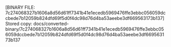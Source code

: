 [BINARY FILE: 7c274068327b1606a8d56d61ff7341b41e1ecedb5969476ffe3ebbc056059dccbede7b12059b824dfd69f5d0f4dc98d76d4ba53aeebe3df669563173b137]
Stored copy: docs/converted-binary/7c274068327b1606a8d56d61ff7341b41e1ecedb5969476ffe3ebbc056059dccbede7b12059b824dfd69f5d0f4dc98d76d4ba53aeebe3df669563173b137
